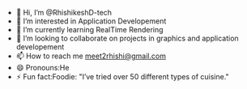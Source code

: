 - 👋 Hi, I’m @RhishikeshD-tech
- 👀 I’m interested in Application Developement 
- 🌱 I’m currently learning RealTime Rendering 
- 💞️ I’m looking to collaborate on projects in graphics and application developement 
- 📫 How to reach me meet2rhishi@gmail.com
- 😄 Pronouns:He 
- ⚡ Fun fact:Foodie: "I’ve tried over 50 different types of cuisine."
<!---
RushikeshD-tech/RushikeshD-tech is a ✨ special ✨ repository because its `README.md` (this file) appears on your GitHub profile.
You can click the Preview link to take a look at your changes.
--->

